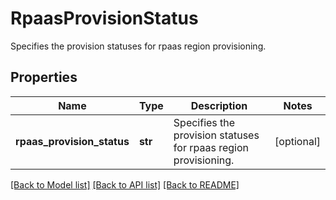 # RpaasProvisionStatus

Specifies the provision statuses for rpaas region provisioning.

## Properties
Name | Type | Description | Notes
------------ | ------------- | ------------- | -------------
**rpaas_provision_status** | **str** | Specifies the provision statuses for rpaas region provisioning. | [optional] 

[[Back to Model list]](../README.md#documentation-for-models) [[Back to API list]](../README.md#documentation-for-api-endpoints) [[Back to README]](../README.md)


